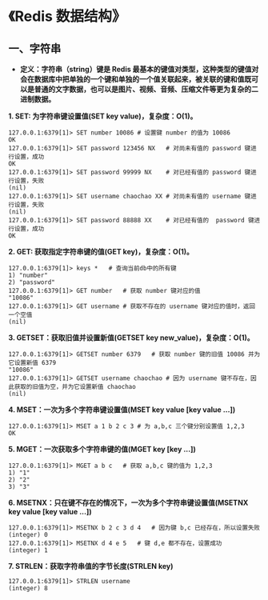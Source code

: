 # 《Redis 数据结构》

## 一、字符串

- **定义：字符串（string）键是 Redis 最基本的键值对类型，这种类型的键值对会在数据库中把单独的一个键和单独的一个值关联起来，被关联的键和值既可以是普通的文字数据，也可以是图片、视频、音频、压缩文件等更为复杂的二进制数据。**

**1. SET: 为字符串键设置值(SET key value)，复杂度：O(1)。**

```
127.0.0.1:6379[1]> SET number 10086	# 设置键 number 的值为 10086
OK
127.0.0.1:6379[1]> SET password 123456 NX	# 对尚未有值的 password 键进行设置，成功
OK
127.0.0.1:6379[1]> SET password 99999 NX	# 对已经有值的 password 键进行设置，失败
(nil)
127.0.0.1:6379[1]> SET username chaochao XX	# 对尚未有值的 username 键进行设置，失败
(nil)
127.0.0.1:6379[1]> SET password 88888 XX	# 对已经有值的  password 键进行设置，成功
OK
```

**2. GET: 获取指定字符串键的值(GET key)，复杂度：O(1)。**

```
127.0.0.1:6379[1]> keys *   # 查询当前db中的所有键
1) "number"
2) "password"
127.0.0.1:6379[1]> GET number   # 获取 number 键对应的值
"10086"
127.0.0.1:6379[1]> GET username # 获取不存在的 username 键对应的值时，返回一个空值
(nil)
```

**3. GETSET：获取旧值并设置新值(GETSET key new_value)，复杂度：O(1)。**

```
127.0.0.1:6379[1]> GETSET number 6379   # 获取 number 键的旧值 10086 并为它设置新值 6379
"10086"
127.0.0.1:6379[1]> GETSET username chaochao # 因为 username 键不存在，因此获取的旧值为空，并为它设置新值 chaochao
(nil)
```

**4. MSET：一次为多个字符串键设置值(MSET key value [key value ...])**

```
127.0.0.1:6379[1]> MSET a 1 b 2 c 3 # 为 a,b,c 三个键分别设置值 1,2,3
OK
```

**5. MGET：一次获取多个字符串键的值(MGET key [key ...])**

```
127.0.0.1:6379[1]> MGET a b c   # 获取 a,b,c 键的值为 1,2,3
1) "1"
2) "2"
3) "3"
```

**6. MSETNX：只在键不存在的情况下，一次为多个字符串键设置值(MSETNX key value [key value ...])**

```
127.0.0.1:6379[1]> MSETNX b 2 c 3 d 4   # 因为键 b,c 已经存在，所以设置失败
(integer) 0
127.0.0.1:6379[1]> MSETNX d 4 e 5   # 键 d,e 都不存在，设置成功
(integer) 1
```

**7. STRLEN：获取字符串值的字节长度(STRLEN key)**

```
127.0.0.1:6379[1]> STRLEN username
(integer) 8
```
